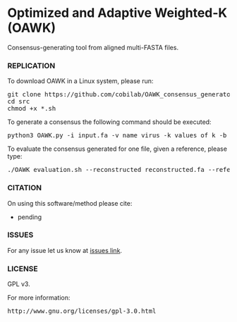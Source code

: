 # Optimized and Adaptive Weighted-K (OAWK)

Consensus-generating tool from aligned multi-FASTA files.

### REPLICATION ###

To download OAWK in a Linux system, please run:
<pre>
git clone https://github.com/cobilab/OAWK_consensus_generator.git
cd src
chmod +x *.sh
</pre>

To generate a consensus the following command should be executed:
<pre>
python3 OAWK.py -i input.fa -v name_virus -k values_of_k -b value_of_b
</pre>

To evaluate the consensus generated for one file, given a reference, please type:
<pre>
./OAWK_evaluation.sh --reconstructed reconstructed.fa --reference reference.fa --output results 
</pre>

### CITATION ###

On using this software/method please cite:

* pending

### ISSUES ###

For any issue let us know at [issues link](https://github.com/cobilab/OAWK_consensus_generator/issues).

### LICENSE ###

GPL v3.

For more information:
<pre>http://www.gnu.org/licenses/gpl-3.0.html</pre>
